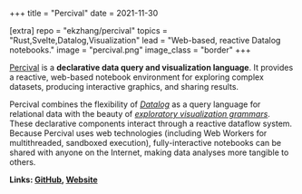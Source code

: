 +++
title = "Percival"
date = 2021-11-30

[extra]
repo = "ekzhang/percival"
topics = "Rust,Svelte,Datalog,Visualization"
lead = "Web-based, reactive Datalog notebooks."
image = "percival.png"
image_class = "border"
+++

[Percival](https://percival.ink/) is a **declarative data query and
visualization language**. It provides a reactive, web-based notebook environment
for exploring complex datasets, producing interactive graphics, and sharing
results.

Percival combines the flexibility of
[_Datalog_](https://en.wikipedia.org/wiki/Datalog) as a query language for
relational data with the beauty of
[_exploratory visualization grammars_](https://observablehq.com/@observablehq/plot).
These declarative components interact through a reactive dataflow system.
Because Percival uses web technologies (including Web Workers for multithreaded,
sandboxed execution), fully-interactive notebooks can be shared with anyone on
the Internet, making data analyses more tangible to others.

**Links: [GitHub](https://github.com/ekzhang/percival),
[Website](https://percival.ink/)**
